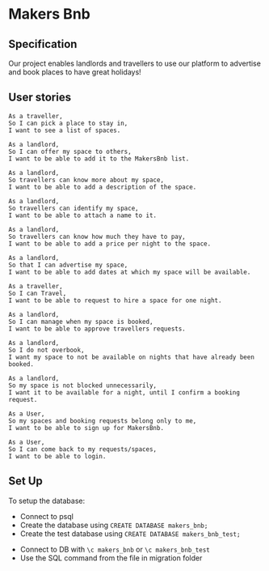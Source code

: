 # Makers Bnb

## Specification

Our project enables landlords and travellers to use our platform to advertise and book places to have great holidays!

## User stories

```
As a traveller,
So I can pick a place to stay in,
I want to see a list of spaces.

As a landlord,
So I can offer my space to others,
I want to be able to add it to the MakersBnb list.

As a landlord,
So travellers can know more about my space,
I want to be able to add a description of the space.

As a landlord,
So travellers can identify my space,
I want to be able to attach a name to it.

As a landlord,
So travellers can know how much they have to pay,
I want to be able to add a price per night to the space.

As a landlord,
So that I can advertise my space,
I want to be able to add dates at which my space will be available.

As a traveller,
So I can Travel,
I want to be able to request to hire a space for one night.

As a landlord,
So I can manage when my space is booked,
I want to be able to approve travellers requests.

As a landlord,
So I do not overbook,
I want my space to not be available on nights that have already been booked.

As a landlord,
So my space is not blocked unnecessarily,
I want it to be available for a night, until I confirm a booking request.

As a User,
So my spaces and booking requests belong only to me,
I want to be able to sign up for MakersBnb.

As a User,
So I can come back to my requests/spaces,
I want to be able to login.
```

## Set Up

To setup the database:

- Connect to psql
- Create the database using `CREATE DATABASE makers_bnb;`
- Create the test database using `CREATE DATABASE makers_bnb_test;`

* Connect to DB with `\c makers_bnb` or `\c makers_bnb_test`
* Use the SQL command from the file in migration folder
